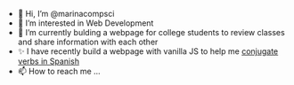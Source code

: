 - 👋 Hi, I’m @marinacompsci
- 👀 I’m interested in Web Development
- 🌱 I’m currently bulding a webpage for college students to review classes and share information with each other
- ✨ I have recently build a webpage with vanilla JS to help me [conjugate verbs in Spanish](https://spanish-webapp.herokuapp.com/)
- 📫 How to reach me ...

<!---
marinacompsci/marinacompsci is a ✨ special ✨ repository because its `README.md` (this file) appears on your GitHub profile.
You can click the Preview link to take a look at your changes.
--->
